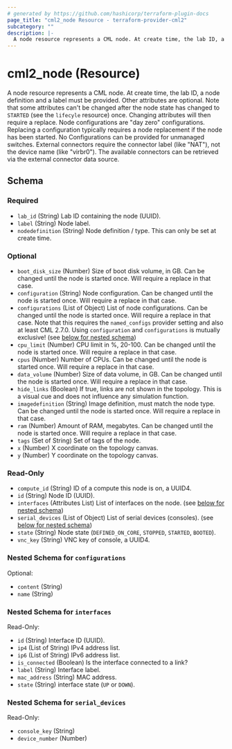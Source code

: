 ```yaml
---
# generated by https://github.com/hashicorp/terraform-plugin-docs
page_title: "cml2_node Resource - terraform-provider-cml2"
subcategory: ""
description: |-
  A node resource represents a CML node. At create time, the lab ID, a node definition and a label must be provided.  Other attributes are optional.  Note that some attributes can't be changed after the node state has changed to STARTED (see the lifecyle resource) once. Changing attributes will then require a replace.  Node configurations are "day zero" configurations. Replacing a configuration typically requires a node replacement if the node has been started.  No Configurations can be provided for unmanaged switches. External connectors require the connector label (like "NAT"), not the device name (like "virbr0"). The available connectors can be retrieved via the external connector data source.
---
```


# cml2_node (Resource)

A node resource represents a CML node. At create time, the lab ID, a node definition and a label must be provided.  Other attributes are optional.  Note that some attributes can't be changed after the node state has changed to `STARTED` (see the `lifecyle` resource) once. Changing attributes will then require a replace.  Node configurations are "day zero" configurations. Replacing a configuration typically requires a node replacement if the node has been started.  No Configurations can be provided for unmanaged switches. External connectors require the connector label (like "NAT"), not the device name (like "virbr0"). The available connectors can be retrieved via the external connector data source.



<!-- schema generated by tfplugindocs -->
## Schema

### Required

- `lab_id` (String) Lab ID containing the node (UUID).
- `label` (String) Node label.
- `nodedefinition` (String) Node definition / type. This can only be set at create time.

### Optional

- `boot_disk_size` (Number) Size of boot disk volume, in GB. Can be changed until the node is started once. Will require a replace in that case.
- `configuration` (String) Node configuration. Can be changed until the node is started once. Will require a replace in that case.
- `configurations` (List of Object) List of node configurations. Can be changed until the node is started once. Will require a replace in that case. Note that this requires the `named_configs` provider setting and also at least CML 2.7.0. Using `configuration` and `configurations` is mutually exclusive! (see [below for nested schema](#nestedatt--configurations))
- `cpu_limit` (Number) CPU limit in %, 20-100. Can be changed until the node is started once. Will require a replace in that case.
- `cpus` (Number) Number of CPUs. Can be changed until the node is started once. Will require a replace in that case.
- `data_volume` (Number) Size of data volume, in GB. Can be changed until the node is started once. Will require a replace in that case.
- `hide_links` (Boolean) If true, links are not shown in the topology. This is a visual cue and does not influence any simulation function.
- `imagedefinition` (String) Image definition, must match the node type. Can be changed until the node is started once. Will require a replace in that case.
- `ram` (Number) Amount of RAM, megabytes. Can be changed until the node is started once. Will require a replace in that case.
- `tags` (Set of String) Set of tags of the node.
- `x` (Number) X coordinate on the topology canvas.
- `y` (Number) Y coordinate on the topology canvas.

### Read-Only

- `compute_id` (String) ID of a compute this node is on, a UUID4.
- `id` (String) Node ID (UUID).
- `interfaces` (Attributes List) List of interfaces on the node. (see [below for nested schema](#nestedatt--interfaces))
- `serial_devices` (List of Object) List of serial devices (consoles). (see [below for nested schema](#nestedatt--serial_devices))
- `state` (String) Node state (`DEFINED_ON_CORE`, `STOPPED`, `STARTED`, `BOOTED`).
- `vnc_key` (String) VNC key of console, a UUID4.

<a id="nestedatt--configurations"></a>
### Nested Schema for `configurations`

Optional:

- `content` (String)
- `name` (String)


<a id="nestedatt--interfaces"></a>
### Nested Schema for `interfaces`

Read-Only:

- `id` (String) Interface ID (UUID).
- `ip4` (List of String) IPv4 address list.
- `ip6` (List of String) IPv6 address list.
- `is_connected` (Boolean) Is the interface connected to a link?
- `label` (String) Interface label.
- `mac_address` (String) MAC address.
- `state` (String) interface state (`UP` or `DOWN`).


<a id="nestedatt--serial_devices"></a>
### Nested Schema for `serial_devices`

Read-Only:

- `console_key` (String)
- `device_number` (Number)
